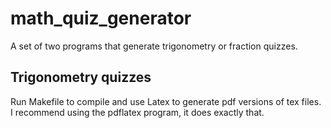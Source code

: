 # math_quiz_generator
A set of two programs that generate trigonometry or fraction quizzes.

## Trigonometry quizzes
Run Makefile to compile and use Latex to generate pdf versions of tex files. I recommend using the pdflatex program, it does exactly that.